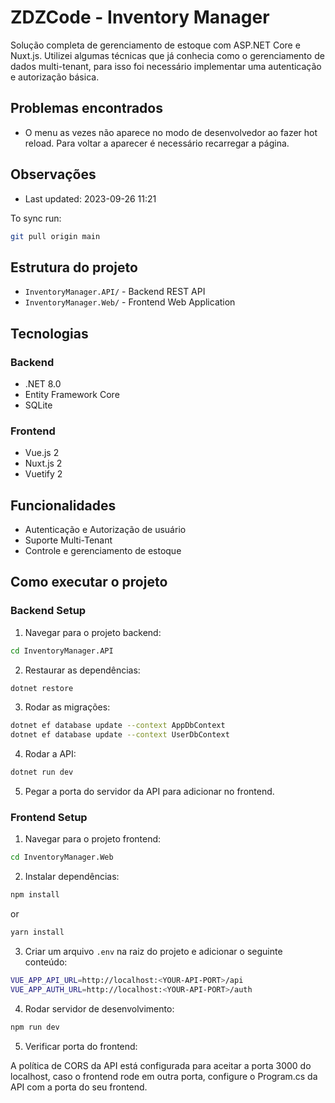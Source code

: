 # ZDZCode - Inventory Manager

Solução completa de gerenciamento de estoque com ASP.NET Core e Nuxt.js. Utilizei algumas técnicas que já conhecia como o gerenciamento de dados 
multi-tenant, para isso foi necessário implementar uma autenticação e autorização básica.

## Problemas encontrados

- O menu as vezes não aparece no modo de desenvolvedor ao fazer hot reload. Para voltar a aparecer é necessário recarregar a página.  

## Observações

- Last updated: 2023-09-26 11:21

To sync run:

```bash
git pull origin main
```

## Estrutura do projeto

- `InventoryManager.API/` - Backend REST API
- `InventoryManager.Web/` - Frontend Web Application

## Tecnologias

### Backend
- .NET 8.0
- Entity Framework Core
- SQLite

### Frontend
- Vue.js 2
- Nuxt.js 2
- Vuetify 2


## Funcionalidades

- Autenticação e Autorização de usuário
- Suporte Multi-Tenant
- Controle e gerenciamento de estoque


## Como executar o projeto


### Backend Setup

1. Navegar para o projeto backend:
```bash
cd InventoryManager.API
```

2. Restaurar as dependências:
```bash
dotnet restore
```
3. Rodar as migrações:
```bash
dotnet ef database update --context AppDbContext
dotnet ef database update --context UserDbContext
```
4. Rodar a API:
```bash
dotnet run dev
```
5. Pegar a porta do servidor da API para adicionar no frontend.


### Frontend Setup

1. Navegar para o projeto frontend:
```bash
cd InventoryManager.Web
```

2. Instalar dependências:
```bash
npm install
```
or
```bash
yarn install
```

3. Criar um arquivo `.env` na raiz do projeto e adicionar o seguinte conteúdo:
```bash
VUE_APP_API_URL=http://localhost:<YOUR-API-PORT>/api
VUE_APP_AUTH_URL=http://localhost:<YOUR-API-PORT>/auth
```

4. Rodar servidor de desenvolvimento:
```bash
npm run dev
```

5. Verificar porta do frontend:

A política de CORS da API está configurada para aceitar a porta 3000 do localhost, caso o frontend rode em outra porta, configure o
Program.cs da API com a porta do seu frontend.

